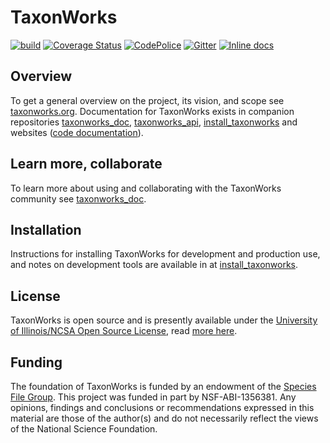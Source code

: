 # TaxonWorks

[![build](https://github.com/SpeciesFileGroup/taxonworks/workflows/build/badge.svg?branch=development)](https://github.com/SpeciesFileGroup/taxonworks/actions?query=workflow%3Abuild)
[![Coverage Status][3]][4]
[![CodePolice][5]][6]
[![Gitter][20]][19]
[![Inline docs](https://inch-ci.org/github/SpeciesFileGroup/taxonworks.svg?branch=master&style=shields)](https://inch-ci.org/github/SpeciesFileGroup/taxonworks)

## Overview

To get a general overview on the project, its vision, and scope see [taxonworks.org][9].  Documentation for TaxonWorks exists in companion repositories [taxonworks_doc][13], [taxonworks_api][12], [install_taxonworks][11] and websites ([code documentation][10]).

## Learn more, collaborate

To learn more about using and collaborating with the TaxonWorks community see [taxonworks_doc][13].

## Installation

Instructions for installing TaxonWorks for development and production use, and notes on development tools are available in at [install_taxonworks][11]. 

## License

TaxonWorks is open source and is presently available under the [University of Illinois/NCSA Open Source License][16], read [more here][18].

## Funding

The foundation of TaxonWorks is funded by an endowment of the [Species File Group][21]. This project was funded in part by NSF-ABI-1356381.  Any opinions, findings and conclusions or recommendations expressed in this material are those of the author(s) and do not necessarily reflect the views of the National Science Foundation. 

[3]: https://codecov.io/gh/SpeciesFileGroup/taxonworks/branch/development/graph/badge.svg?token=X2Raeg8KJI
[4]: https://codecov.io/gh/SpeciesFileGroup/taxonworks
[5]: https://codeclimate.com/github/SpeciesFileGroup/taxonworks.png?branch=development
[6]: https://codeclimate.com/github/SpeciesFileGroup/taxonworks?branch=development
[9]: https://taxonworks.org
[10]: https://rdoc.taxonworks.org/
[11]: https://github.com/SpeciesFileGroup/install_taxonworks
[12]: https://github.com/SpeciesFileGroup/taxonworks_api
[13]: https://github.com/SpeciesFileGroup/taxonworks_doc
[16]: https://opensource.org/licenses/NCSA
[18]: https://en.wikipedia.org/wiki/University_of_Illinois/NCSA_Open_Source_License
[19]: https://gitter.im/SpeciesFileGroup/taxonworks?utm_source=badge&utm_medium=badge&utm_campaign=pr-badge
[20]: https://badges.gitter.im/SpeciesFileGroup/taxonworks.svg
[21]: https://speciesfilegroup.org

